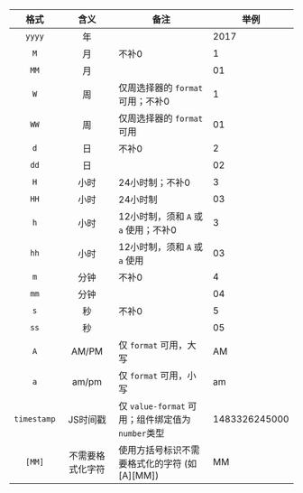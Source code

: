 |     格式      |    含义    | 备注                                   | 举例            |
| :---------: | :------: | ------------------------------------ | ------------- |
|   `yyyy`    |    年     |                                      | 2017          |
|     `M`     |    月     | 不补0                                  | 1             |
|    `MM`     |    月     |                                      | 01            |
|     `W`     |    周     | 仅周选择器的 `format` 可用；不补0               | 1             |
|    `WW`     |    周     | 仅周选择器的 `format` 可用                   | 01            |
|     `d`     |    日     | 不补0                                  | 2             |
|    `dd`     |    日     |                                      | 02            |
|     `H`     |    小时    | 24小时制；不补0                            | 3             |
|    `HH`     |    小时    | 24小时制                                | 03            |
|     `h`     |    小时    | 12小时制，须和 `A` 或 `a` 使用；不补0            | 3             |
|    `hh`     |    小时    | 12小时制，须和 `A` 或 `a` 使用                | 03            |
|     `m`     |    分钟    | 不补0                                  | 4             |
|    `mm`     |    分钟    |                                      | 04            |
|     `s`     |    秒     | 不补0                                  | 5             |
|    `ss`     |    秒     |                                      | 05            |
|     `A`     |  AM/PM   | 仅 `format` 可用，大写                     | AM            |
|     `a`     |  am/pm   | 仅 `format` 可用，小写                     | am            |
| `timestamp` |  JS时间戳   | 仅 `value-format` 可用；组件绑定值为`number`类型 | 1483326245000 |
|   `[MM]`    | 不需要格式化字符 | 使用方括号标识不需要格式化的字符 (如 [A][MM])         | MM            |

